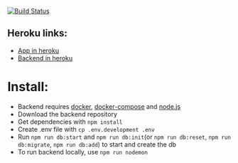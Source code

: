 [![Build Status](https://travis-ci.org/koodilauri/monster-hunter-app-backend.svg?branch=master)](https://travis-ci.org/koodilauri/monster-hunter-app-backend)

## Heroku links: 

- [App in heroku](https://monster-hunter-app.herokuapp.com/)
- [Backend in heroku](https://monster-hunter-app-api.herokuapp.com/submission)


# Install:
- Backend requires [docker](https://www.docker.com/), [docker-compose](https://docs.docker.com/compose/install/) and [node.js](https://nodejs.org/en/)
- Download the backend repository
- Get dependencies with `npm install`
- Create .env file with `cp .env.development .env`
- Run `npm run db:start` and `npm run db:init`(or `npm run db:reset`, `npm run db:migrate`, `npm run db:add`) to start and create the db
- To run backend locally, use `npm run nodemon`